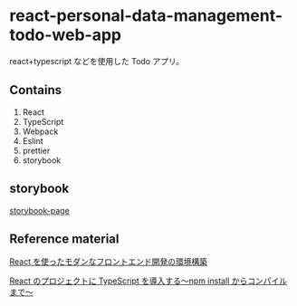 # react-personal-data-management-todo-web-app

react+typescript などを使用した Todo アプリ。

## Contains

1. React
2. TypeScript
3. Webpack
4. Eslint
5. prettier
6. storybook

## storybook

[storybook-page](./storybook-static/index.html)

## Reference material

[React を使ったモダンなフロントエンド開発の環境構築](https://qiita.com/toshi-toma/items/8ee55304f09b5840b9a4)

[React のプロジェクトに TypeScript を導入する〜npm install からコンパイルまで〜](https://qiita.com/toshi-toma/items/080b89000ed7f0242bee)
